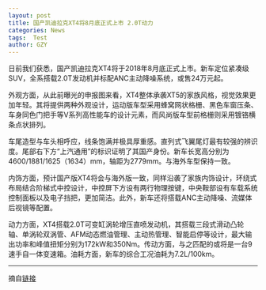 ```yaml
---
layout: post
title: 国产凯迪拉克XT4将8月底正式上市 2.0T动力
categories: News
tags:  Test
author: GZY
---
```


日前我们获悉，国产凯迪拉克XT4将于2018年8月底正式上市。新车定位紧凑级SUV，全系搭载2.0T发动机并标配ANC主动降噪系统，或售24万元起。

外观方面，从此前曝光的申报图来看，XT4整体承袭XT5的家族风格，视觉效果更加年轻。其将提供两种外观设计，运动版车型采用蜂窝网状格栅、黑色车窗压条、车身同色门把手等V系列高性能车的设计元素，而风尚版车型前格栅则采用镀铬横条点状排列。

车尾造型与车头相呼应，线条饱满并极具厚重感。直列式飞翼尾灯最有较强的辨识度。尾部右下方“上汽通用”的标识证明了其国产身份。新车长宽高分别为4600/1881/1625（1634）mm，轴距为2779mm。与海外车型保持一致。

内饰方面，预计国产版XT4将会与海外版一致，同样沿袭了家族内饰设计，环绕式布局结合阶梯式中控设计，中控屏下方设有两行物理按键，中央鞍部设有车载系统控制面板以及电子挡把，更加简洁。此外，新车还将搭载ANC主动降噪、流媒体后视镜等配置。

动力方面，XT4搭载2.0T可变缸涡轮增压直喷发动机，其搭载三段式滑动凸轮轴、单涡轮双涡管、AFM动态燃油管理、主动热管理、智能启停等设计，最大输出功率和峰值扭矩分别为172kW和350Nm。传动方面，与之匹配的或将是一台9速手自一体变速箱。油耗方面，新车的综合工况油耗为7.2L/100km。

*****

摘自[链接](http://auto.qq.com/a/20180725/006333.htm)